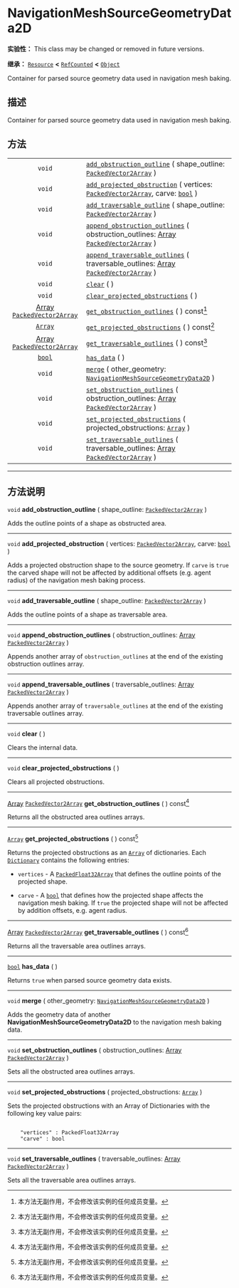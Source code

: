 <!-- ⚠ 请勿编辑本文件 ⚠ -->
<!-- 本文档使用脚本从 WeDot 引擎源码仓库生成。 -->
<!-- 生成脚本：https://github.com/WeDot-Engine/WeDot/tree/4.3/doc/tools/make_md.py； -->
<!-- 原文件：https://github.com/WeDot-Engine/WeDot/tree/4.3/doc/classes/NavigationMeshSourceGeometryData2D.xml。 -->

<div id="_class_navigationmeshsourcegeometrydata2d"></div>

# NavigationMeshSourceGeometryData2D

**实验性：** This class may be changed or removed in future versions.

**继承：** [`Resource`](class_resource.md) **<** [`RefCounted`](class_refcounted.md) **<** [`Object`](class_object.md)

Container for parsed source geometry data used in navigation mesh baking.

## 描述

Container for parsed source geometry data used in navigation mesh baking.

## 方法

|||
|:-:|:--|
| `void`                                                                      | [`add_obstruction_outline`](class_navigationmeshsourcegeometrydata2d.md#class_navigationmeshsourcegeometrydata2d_method_add_obstruction_outline) ( shape_outline: [`PackedVector2Array`](class_packedvector2array.md) )                                        |
| `void`                                                                      | [`add_projected_obstruction`](class_navigationmeshsourcegeometrydata2d.md#class_navigationmeshsourcegeometrydata2d_method_add_projected_obstruction) ( vertices: [`PackedVector2Array`](class_packedvector2array.md), carve: [`bool`](class_bool.md) )         |
| `void`                                                                      | [`add_traversable_outline`](class_navigationmeshsourcegeometrydata2d.md#class_navigationmeshsourcegeometrydata2d_method_add_traversable_outline) ( shape_outline: [`PackedVector2Array`](class_packedvector2array.md) )                                        |
| `void`                                                                      | [`append_obstruction_outlines`](class_navigationmeshsourcegeometrydata2d.md#class_navigationmeshsourcegeometrydata2d_method_append_obstruction_outlines) ( obstruction_outlines: [Array](class_array.md) [`PackedVector2Array`](class_packedvector2array.md) ) |
| `void`                                                                      | [`append_traversable_outlines`](class_navigationmeshsourcegeometrydata2d.md#class_navigationmeshsourcegeometrydata2d_method_append_traversable_outlines) ( traversable_outlines: [Array](class_array.md) [`PackedVector2Array`](class_packedvector2array.md) ) |
| `void`                                                                      | [`clear`](class_navigationmeshsourcegeometrydata2d.md#class_navigationmeshsourcegeometrydata2d_method_clear) ( )                                                                                                                                               |
| `void`                                                                      | [`clear_projected_obstructions`](class_navigationmeshsourcegeometrydata2d.md#class_navigationmeshsourcegeometrydata2d_method_clear_projected_obstructions) ( )                                                                                                 |
| [Array](class_array.md) [`PackedVector2Array`](class_packedvector2array.md) | [`get_obstruction_outlines`](class_navigationmeshsourcegeometrydata2d.md#class_navigationmeshsourcegeometrydata2d_method_get_obstruction_outlines) ( ) const[^const]                                                                                           |
| [`Array`](class_array.md)                                                   | [`get_projected_obstructions`](class_navigationmeshsourcegeometrydata2d.md#class_navigationmeshsourcegeometrydata2d_method_get_projected_obstructions) ( ) const[^const]                                                                                       |
| [Array](class_array.md) [`PackedVector2Array`](class_packedvector2array.md) | [`get_traversable_outlines`](class_navigationmeshsourcegeometrydata2d.md#class_navigationmeshsourcegeometrydata2d_method_get_traversable_outlines) ( ) const[^const]                                                                                           |
| [`bool`](class_bool.md)                                                     | [`has_data`](class_navigationmeshsourcegeometrydata2d.md#class_navigationmeshsourcegeometrydata2d_method_has_data) ( )                                                                                                                                         |
| `void`                                                                      | [`merge`](class_navigationmeshsourcegeometrydata2d.md#class_navigationmeshsourcegeometrydata2d_method_merge) ( other_geometry: [`NavigationMeshSourceGeometryData2D`](class_navigationmeshsourcegeometrydata2d.md) )                                           |
| `void`                                                                      | [`set_obstruction_outlines`](class_navigationmeshsourcegeometrydata2d.md#class_navigationmeshsourcegeometrydata2d_method_set_obstruction_outlines) ( obstruction_outlines: [Array](class_array.md) [`PackedVector2Array`](class_packedvector2array.md) )       |
| `void`                                                                      | [`set_projected_obstructions`](class_navigationmeshsourcegeometrydata2d.md#class_navigationmeshsourcegeometrydata2d_method_set_projected_obstructions) ( projected_obstructions: [`Array`](class_array.md) )                                                   |
| `void`                                                                      | [`set_traversable_outlines`](class_navigationmeshsourcegeometrydata2d.md#class_navigationmeshsourcegeometrydata2d_method_set_traversable_outlines) ( traversable_outlines: [Array](class_array.md) [`PackedVector2Array`](class_packedvector2array.md) )       |

<!-- rst-class:: classref-section-separator -->

---

## 方法说明

<div id="_class_navigationmeshsourcegeometrydata2d_method_add_obstruction_outline"></div>

`void` **add_obstruction_outline** ( shape_outline: [`PackedVector2Array`](class_packedvector2array.md) )<div id="class_navigationmeshsourcegeometrydata2d_method_add_obstruction_outline"></div>

Adds the outline points of a shape as obstructed area.

<!-- rst-class:: classref-item-separator -->

---

<div id="_class_navigationmeshsourcegeometrydata2d_method_add_projected_obstruction"></div>

`void` **add_projected_obstruction** ( vertices: [`PackedVector2Array`](class_packedvector2array.md), carve: [`bool`](class_bool.md) )<div id="class_navigationmeshsourcegeometrydata2d_method_add_projected_obstruction"></div>

Adds a projected obstruction shape to the source geometry. If `carve` is `true` the carved shape will not be affected by additional offsets (e.g. agent radius) of the navigation mesh baking process.

<!-- rst-class:: classref-item-separator -->

---

<div id="_class_navigationmeshsourcegeometrydata2d_method_add_traversable_outline"></div>

`void` **add_traversable_outline** ( shape_outline: [`PackedVector2Array`](class_packedvector2array.md) )<div id="class_navigationmeshsourcegeometrydata2d_method_add_traversable_outline"></div>

Adds the outline points of a shape as traversable area.

<!-- rst-class:: classref-item-separator -->

---

<div id="_class_navigationmeshsourcegeometrydata2d_method_append_obstruction_outlines"></div>

`void` **append_obstruction_outlines** ( obstruction_outlines: [Array](class_array.md) [`PackedVector2Array`](class_packedvector2array.md) )<div id="class_navigationmeshsourcegeometrydata2d_method_append_obstruction_outlines"></div>

Appends another array of `obstruction_outlines` at the end of the existing obstruction outlines array.

<!-- rst-class:: classref-item-separator -->

---

<div id="_class_navigationmeshsourcegeometrydata2d_method_append_traversable_outlines"></div>

`void` **append_traversable_outlines** ( traversable_outlines: [Array](class_array.md) [`PackedVector2Array`](class_packedvector2array.md) )<div id="class_navigationmeshsourcegeometrydata2d_method_append_traversable_outlines"></div>

Appends another array of `traversable_outlines` at the end of the existing traversable outlines array.

<!-- rst-class:: classref-item-separator -->

---

<div id="_class_navigationmeshsourcegeometrydata2d_method_clear"></div>

`void` **clear** ( )<div id="class_navigationmeshsourcegeometrydata2d_method_clear"></div>

Clears the internal data.

<!-- rst-class:: classref-item-separator -->

---

<div id="_class_navigationmeshsourcegeometrydata2d_method_clear_projected_obstructions"></div>

`void` **clear_projected_obstructions** ( )<div id="class_navigationmeshsourcegeometrydata2d_method_clear_projected_obstructions"></div>

Clears all projected obstructions.

<!-- rst-class:: classref-item-separator -->

---

<div id="_class_navigationmeshsourcegeometrydata2d_method_get_obstruction_outlines"></div>

[Array](class_array.md) [`PackedVector2Array`](class_packedvector2array.md) **get_obstruction_outlines** ( ) const[^const]<div id="class_navigationmeshsourcegeometrydata2d_method_get_obstruction_outlines"></div>

Returns all the obstructed area outlines arrays.

<!-- rst-class:: classref-item-separator -->

---

<div id="_class_navigationmeshsourcegeometrydata2d_method_get_projected_obstructions"></div>

[`Array`](class_array.md) **get_projected_obstructions** ( ) const[^const]<div id="class_navigationmeshsourcegeometrydata2d_method_get_projected_obstructions"></div>

Returns the projected obstructions as an [`Array`](class_array.md) of dictionaries. Each [`Dictionary`](class_dictionary.md) contains the following entries:

- `vertices` - A [`PackedFloat32Array`](class_packedfloat32array.md) that defines the outline points of the projected shape.

- `carve` - A [`bool`](class_bool.md) that defines how the projected shape affects the navigation mesh baking. If `true` the projected shape will not be affected by addition offsets, e.g. agent radius.

<!-- rst-class:: classref-item-separator -->

---

<div id="_class_navigationmeshsourcegeometrydata2d_method_get_traversable_outlines"></div>

[Array](class_array.md) [`PackedVector2Array`](class_packedvector2array.md) **get_traversable_outlines** ( ) const[^const]<div id="class_navigationmeshsourcegeometrydata2d_method_get_traversable_outlines"></div>

Returns all the traversable area outlines arrays.

<!-- rst-class:: classref-item-separator -->

---

<div id="_class_navigationmeshsourcegeometrydata2d_method_has_data"></div>

[`bool`](class_bool.md) **has_data** ( )<div id="class_navigationmeshsourcegeometrydata2d_method_has_data"></div>

Returns `true` when parsed source geometry data exists.

<!-- rst-class:: classref-item-separator -->

---

<div id="_class_navigationmeshsourcegeometrydata2d_method_merge"></div>

`void` **merge** ( other_geometry: [`NavigationMeshSourceGeometryData2D`](class_navigationmeshsourcegeometrydata2d.md) )<div id="class_navigationmeshsourcegeometrydata2d_method_merge"></div>

Adds the geometry data of another **NavigationMeshSourceGeometryData2D** to the navigation mesh baking data.

<!-- rst-class:: classref-item-separator -->

---

<div id="_class_navigationmeshsourcegeometrydata2d_method_set_obstruction_outlines"></div>

`void` **set_obstruction_outlines** ( obstruction_outlines: [Array](class_array.md) [`PackedVector2Array`](class_packedvector2array.md) )<div id="class_navigationmeshsourcegeometrydata2d_method_set_obstruction_outlines"></div>

Sets all the obstructed area outlines arrays.

<!-- rst-class:: classref-item-separator -->

---

<div id="_class_navigationmeshsourcegeometrydata2d_method_set_projected_obstructions"></div>

`void` **set_projected_obstructions** ( projected_obstructions: [`Array`](class_array.md) )<div id="class_navigationmeshsourcegeometrydata2d_method_set_projected_obstructions"></div>

Sets the projected obstructions with an Array of Dictionaries with the following key value pairs:



```gdscript

    "vertices" : PackedFloat32Array
    "carve" : bool
```





<!-- rst-class:: classref-item-separator -->

---

<div id="_class_navigationmeshsourcegeometrydata2d_method_set_traversable_outlines"></div>

`void` **set_traversable_outlines** ( traversable_outlines: [Array](class_array.md) [`PackedVector2Array`](class_packedvector2array.md) )<div id="class_navigationmeshsourcegeometrydata2d_method_set_traversable_outlines"></div>

Sets all the traversable area outlines arrays.

[^virtual]: 本方法通常需要用户覆盖才能生效。
[^const]: 本方法无副作用，不会修改该实例的任何成员变量。
[^vararg]: 本方法除了能接受在此处描述的参数外，还能够继续接受任意数量的参数。
[^constructor]: 本方法用于构造某个类型。
[^static]: 调用本方法无需实例，可直接使用类名进行调用。
[^operator]: 本方法描述的是使用本类型作为左操作数的有效运算符。
[^bitfield]: 这个值是由下列位标志构成位掩码的整数。
[^void]: 无返回值。
